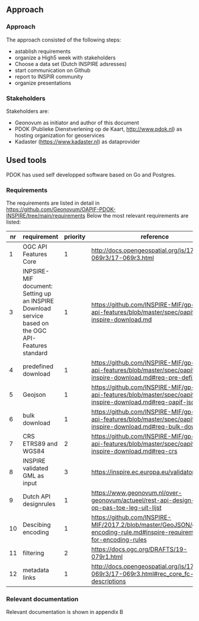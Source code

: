 ## Approach

### Approach

The approach consisted of the following steps:

- astablish requirements
- organize a High5 week with stakeholders
- Choose a data set (Dutch INSPIRE adsresses)
- start communication on Github 
- report to INSPIR community
- organize presentations

###	Stakeholders

Stakeholders are:
- Geonovum as initiator and author of this document
- PDOK (Publieke Dienstverlening op de Kaart, http://www.pdok.nl) as hosting organization for geoservices
- Kadaster (https://www.kadaster.nl) as dataprovider

## Used tools

PDOK has used self developped software based on Go and Postgres.

###	Requirements

The requirements are listed in detail in https://github.com/Geonovum/OAPIF-PDOK-INSPIRE/tree/main/requirements
Below the most relevant requirements are listed:

| nr | requirement | priority | reference | 
|----|---------|---------|------------------| 
|  1 | OGC API Features Core      |    1     | http://docs.opengeospatial.org/is/17-069r3/17-069r3.html                 |
|  3 | INPSIRE-MIF document: Setting up an INSPIRE Download service based on the OGC API-Features standard      |   1      | https://github.com/INSPIRE-MIF/gp-ogc-api-features/blob/master/spec/oapif-inspire-download.md                 |
|  4 | predefined download        |    1     | https://github.com/INSPIRE-MIF/gp-ogc-api-features/blob/master/spec/oapif-inspire-download.md#req-pre-defined                 |
|  5 | Geojson        |    1     | https://github.com/INSPIRE-MIF/gp-ogc-api-features/blob/master/spec/oapif-inspire-download.md#req-oapif-json                 |
|  6 | bulk download        |    1     | https://github.com/INSPIRE-MIF/gp-ogc-api-features/blob/master/spec/oapif-inspire-download.md#req-bulk-download                 |
|  7 | CRS ETRS89 and WGS84       |    2     | https://github.com/INSPIRE-MIF/gp-ogc-api-features/blob/master/spec/oapif-inspire-download.md#req-crs                 |
|  8 | INSPIRE validated GML as input       |    3     | https://inspire.ec.europa.eu/validator/about/               |
|  9 | Dutch API designrules        |    1     | https://www.geonovum.nl/over-geonovum/actueel/rest-api-design-rules-op-pas-toe-leg-uit-lijst               |
|  10 | Descibing encoding        |    1     | https://github.com/INSPIRE-MIF/2017.2/blob/master/GeoJSON/geojson-encoding-rule.md#inspire-requirements-for-encoding-rules               |
|  11 | filtering        |    2     | https://docs.ogc.org/DRAFTS/19-079r1.html                |
|  12 | metadata links        |    1     | http://docs.opengeospatial.org/is/17-069r3/17-069r3.html#rec_core_fc-md-descriptions                |


###	Relevant documentation 

Relevant documentation is shown in appendix B


